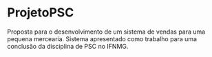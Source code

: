 # ProjetoPSC
Proposta para o desenvolvimento de um sistema de vendas para uma pequena mercearia. Sistema apresentado como trabalho para uma conclusão da disciplina de PSC no IFNMG.
